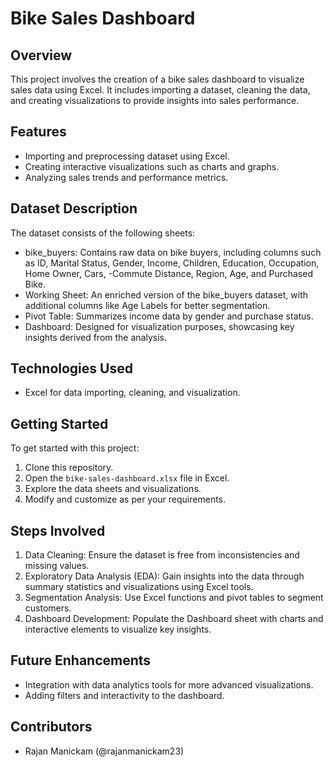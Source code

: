 # Bike Sales Dashboard

## Overview
This project involves the creation of a bike sales dashboard to visualize sales data using Excel. It includes importing a dataset, cleaning the data, and creating visualizations to provide insights into sales performance.

## Features
- Importing and preprocessing dataset using Excel.
- Creating interactive visualizations such as charts and graphs.
- Analyzing sales trends and performance metrics.

## Dataset Description
The dataset consists of the following sheets:

- bike_buyers: Contains raw data on bike buyers, including columns such as ID, Marital Status, Gender, Income, Children, Education, Occupation, Home Owner, Cars, -Commute Distance, Region, Age, and Purchased Bike.
- Working Sheet: An enriched version of the bike_buyers dataset, with additional columns like Age Labels for better segmentation.
- Pivot Table: Summarizes income data by gender and purchase status.
- Dashboard: Designed for visualization purposes, showcasing key insights derived from the analysis.

## Technologies Used
- Excel for data importing, cleaning, and visualization.

## Getting Started
To get started with this project:
1. Clone this repository.
2. Open the `bike-sales-dashboard.xlsx` file in Excel.
3. Explore the data sheets and visualizations.
4. Modify and customize as per your requirements.

## Steps Involved
1. Data Cleaning: Ensure the dataset is free from inconsistencies and missing values.
2. Exploratory Data Analysis (EDA): Gain insights into the data through summary statistics and visualizations using Excel tools.
3. Segmentation Analysis: Use Excel functions and pivot tables to segment customers.
4. Dashboard Development: Populate the Dashboard sheet with charts and interactive elements to visualize key insights.

## Future Enhancements
- Integration with data analytics tools for more advanced visualizations.
- Adding filters and interactivity to the dashboard.

## Contributors
- Rajan Manickam (@rajanmanickam23)
